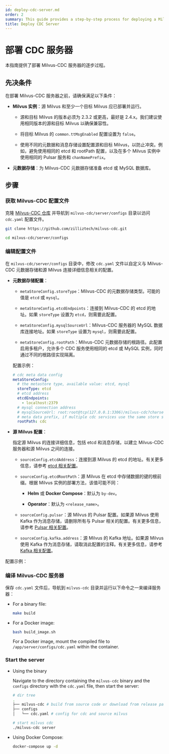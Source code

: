 ```yaml
---
id: deploy-cdc-server.md
order: 2
summary: This guide provides a step-by-step process for deploying a Milvus-CDC server.
title: Deploy CDC Server
---
```


# 部署 CDC 服务器

本指南提供了部署 Milvus-CDC 服务器的逐步过程。

## 先决条件

在部署 Milvus-CDC 服务器之前，请确保满足以下条件：

- **Milvus 实例**：源 Milvus 和至少一个目标 Milvus 应已部署并运行。

  - 源和目标 Milvus 的版本必须为 2.3.2 或更高，最好是 2.4.x。我们建议使用相同版本的源和目标 Milvus 以确保兼容性。

  - 将目标 Milvus 的 `common.ttMsgEnabled` 配置设置为 `false`。

  - 使用不同的元数据和消息存储设置配置源和目标 Milvus，以防止冲突。例如，避免使用相同的 etcd 和 rootPath 配置，以及在多个 Milvus 实例中使用相同的 Pulsar 服务和 `chanNamePrefix`。

- **元数据存储**：为 Milvus-CDC 元数据存储准备 etcd 或 MySQL 数据库。

## 步骤

### 获取 Milvus-CDC 配置文件

克隆 [Milvus-CDC 仓库](https://github.com/zilliztech/milvus-cdc) 并导航到 `milvus-cdc/server/configs` 目录以访问 `cdc.yaml` 配置文件。

```bash
git clone https://github.com/zilliztech/milvus-cdc.git

cd milvus-cdc/server/configs
```

### 编辑配置文件

在 `milvus-cdc/server/configs` 目录中，修改 `cdc.yaml` 文件以自定义与 Milvus-CDC 元数据存储和源 Milvus 连接详细信息相关的配置。

- **元数据存储配置**：

  - `metaStoreConfig.storeType`：Milvus-CDC 的元数据存储类型。可能的值是 `etcd` 或 `mysql`。

  - `metaStoreConfig.etcdEndpoints`：连接到 Milvus-CDC 的 etcd 的地址。如果 `storeType` 设置为 `etcd`，则需要此配置。

  - `metaStoreConfig.mysqlSourceUrl`：Milvus-CDC 服务器的 MySQL 数据库连接地址。如果 `storeType` 设置为 `mysql`，则需要此配置。

  - `metaStoreConfig.rootPath`：Milvus-CDC 元数据存储的根路径。此配置启用多租户，允许多个 CDC 服务使用相同的 etcd 或 MySQL 实例，同时通过不同的根路径实现隔离。

  配置示例：

  ```yaml
  # cdc meta data config
  metaStoreConfig:
    # the metastore type, available value: etcd, mysql
    storeType: etcd
    # etcd address
    etcdEndpoints:
      - localhost:2379
    # mysql connection address
    # mysqlSourceUrl: root:root@tcp(127.0.0.1:3306)/milvus-cdc?charset=utf8
    # meta data prefix, if multiple cdc services use the same store service, you can set different rootPaths to achieve multi-tenancy
    rootPath: cdc
  ```

- **源 Milvus 配置**：

  指定源 Milvus 的连接详细信息，包括 etcd 和消息存储，以建立 Milvus-CDC 服务器和源 Milvus 之间的连接。

  - `sourceConfig.etcdAddress`：连接到源 Milvus 的 etcd 的地址。有关更多信息，请参考 [etcd 相关配置](https://milvus.io/docs/configure_etcd.md#etcd-related-Configurations)。

  - `sourceConfig.etcdRootPath`：源 Milvus 在 etcd 中存储数据的键的根前缀。根据 Milvus 实例的部署方法，该值可能不同：

    - **Helm** 或 **Docker Compose**：默认为 `by-dev`。

    - **Operator**：默认为 `<release_name>`。

  - `sourceConfig.pulsar`：源 Milvus 的 Pulsar 配置。如果源 Milvus 使用 Kafka 作为消息存储，请删除所有与 Pulsar 相关的配置。有关更多信息，请参考 [Pulsar 相关配置](https://milvus.io/docs/configure_pulsar.md)。

  - `sourceConfig.kafka.address`：源 Milvus 的 Kafka 地址。如果源 Milvus 使用 Kafka 作为消息存储，请取消此配置的注释。有关更多信息，请参考 [Kafka 相关配置](https://milvus.io/docs/configure_kafka.md)。

配置示例：

### 编译 Milvus-CDC 服务器

保存 `cdc.yaml` 文件后，导航到 `milvus-cdc` 目录并运行以下命令之一来编译服务器：

- For a binary file:

  ```bash
  make build
  ```

- For a Docker image:

  ```bash
  bash build_image.sh
  ```

  For a Docker image, mount the compiled file to `/app/server/configs/cdc.yaml` within the container.

### Start the server

- Using the binary

  Navigate to the directory containing the `milvus-cdc` binary and the `configs` directory with the `cdc.yaml` file, then start the server:

  ```bash
  # dir tree
  .
  ├── milvus-cdc # build from source code or download from release page
  ├── configs
  │   └── cdc.yaml # config for cdc and source milvus

  # start milvus cdc
  ./milvus-cdc server
  ```

- Using Docker Compose:

  ```bash
  docker-compose up -d
  ```
